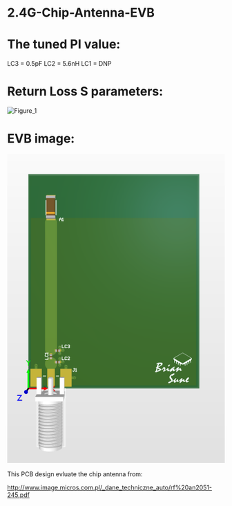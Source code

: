 # 2.4G-Chip-Antenna-EVB

# The tuned PI value:

LC3 = 0.5pF
LC2 = 5.6nH
LC1 = DNP

# Return Loss S parameters:

![Figure_1](https://user-images.githubusercontent.com/115007168/195722040-85052f5e-07ff-4705-99b5-8fd9d6b2e019.png)

# EVB image:
![Alt text](an205x_evb.PNG?raw=true "Title")

This PCB design evluate the chip antenna from:

http://www.image.micros.com.pl/_dane_techniczne_auto/rf%20an2051-245.pdf



